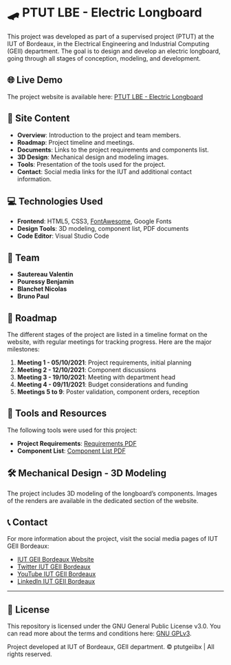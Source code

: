 
# 🛹 PTUT LBE - Electric Longboard

This project was developed as part of a supervised project (PTUT) at the IUT of Bordeaux, in the Electrical Engineering and Industrial Computing (GEII) department. The goal is to design and develop an electric longboard, going through all stages of conception, modeling, and development.

## 🌐 Live Demo
The project website is available here: [PTUT LBE - Electric Longboard](https://ptutgeiibx.tk)

## 📝 Site Content
- **Overview**: Introduction to the project and team members.
- **Roadmap**: Project timeline and meetings.
- **Documents**: Links to the project requirements and components list.
- **3D Design**: Mechanical design and modeling images.
- **Tools**: Presentation of the tools used for the project.
- **Contact**: Social media links for the IUT and additional contact information.

## 💻 Technologies Used
- **Frontend**: HTML5, CSS3, [FontAwesome](https://fontawesome.com), Google Fonts
- **Design Tools**: 3D modeling, component list, PDF documents
- **Code Editor**: Visual Studio Code

## 👥 Team
- **Sautereau Valentin**
- **Pouressy Benjamin**
- **Blanchet Nicolas**
- **Bruno Paul**

## 🚀 Roadmap
The different stages of the project are listed in a timeline format on the website, with regular meetings for tracking progress. Here are the major milestones:
1. **Meeting 1 - 05/10/2021**: Project requirements, initial planning
2. **Meeting 2 - 12/10/2021**: Component discussions
3. **Meeting 3 - 19/10/2021**: Meeting with department head
4. **Meeting 4 - 09/11/2021**: Budget considerations and funding
5. **Meetings 5 to 9**: Poster validation, component orders, reception

## 🔧 Tools and Resources
The following tools were used for this project:
- **Project Requirements**: [Requirements PDF](static/cdc.pdf)
- **Component List**: [Component List PDF](static/composants.pdf)

## 🛠️ Mechanical Design - 3D Modeling
The project includes 3D modeling of the longboard’s components. Images of the renders are available in the dedicated section of the website.

## 📞 Contact
For more information about the project, visit the social media pages of IUT GEII Bordeaux:
- [IUT GEII Bordeaux Website](https://www.iut.u-bordeaux.fr/geii)
- [Twitter IUT GEII Bordeaux](https://twitter.com/IUT_GEII_Bdx)
- [YouTube IUT GEII Bordeaux](https://www.youtube.com/user/iutgeiibordeaux)
- [LinkedIn IUT GEII Bordeaux](https://fr.linkedin.com/school/iut-geii-bordeaux)

---

## 📄 License
This repository is licensed under the GNU General Public License v3.0. You can read more about the terms and conditions here: [GNU GPLv3](https://www.gnu.org/licenses/gpl-3.0.en.html).

Project developed at IUT of Bordeaux, GEII department.
&copy; ptutgeiibx | All rights reserved.
